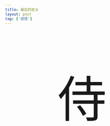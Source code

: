 ```yaml
---
title: 最后的武士 
layout: post
tag: ['感悟']
---
```


<p style="text-align:center;font-size: 160px;line-height: 160px;">侍</p>
